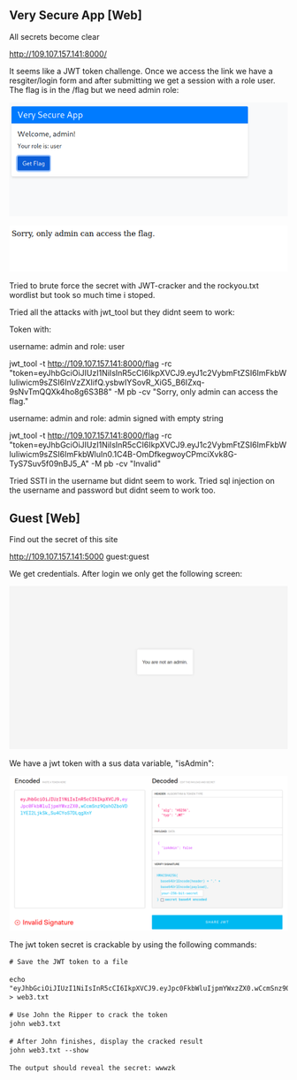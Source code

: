 ## Very Secure App [Web]

All secrets become clear

http://109.107.157.141:8000/


It seems like a JWT token challenge. Once we access the link we have a resgiter/login form and after submitting we get a session with a role user. The flag is in the /flag but we need admin role:

![1720130171944](image/writeup/1720130171944.png)

![1720130163460](image/writeup/1720130163460.png)

Tried to brute force the secret with JWT-cracker and the rockyou.txt wordlist but took so much time i stoped.

Tried all the attacks with jwt_tool but they didnt seem to work:

Token with:

username: admin and role: user

jwt_tool -t http://109.107.157.141:8000/flag -rc "token=eyJhbGciOiJIUzI1NiIsInR5cCI6IkpXVCJ9.eyJ1c2VybmFtZSI6ImFkbWluIiwicm9sZSI6InVzZXIifQ.ysbwIYSovR_XiG5_B6IZxq-9sNvTmQQXk4ho8g6S3B8" -M pb -cv "Sorry, only admin can access the flag."

username: admin and role: admin signed with empty string

jwt_tool -t http://109.107.157.141:8000/flag -rc "token=eyJhbGciOiJIUzI1NiIsInR5cCI6IkpXVCJ9.eyJ1c2VybmFtZSI6ImFkbWluIiwicm9sZSI6ImFkbWluIn0.1C4B-OmDfkegwoyCPmciXvk8G-TyS7Suv5f09nBJ5_A" -M pb -cv "Invalid"

Tried SSTI in the username but didnt seem to work.
Tried sql injection on the username and password but didnt seem to work too.

## Guest [Web]

Find out the secret of this site

http://109.107.157.141:5000
guest:guest


We get credentials.
After login we only get the following screen:

![1720130519842](image/writeup/1720130519842.png)

We have a jwt token with a sus data variable, "isAdmin":

![1720130611416](image/writeup/1720130611416.png)

The jwt token secret is crackable by using the following commands:

```shell
# Save the JWT token to a file

echo "eyJhbGciOiJIUzI1NiIsInR5cCI6IkpXVCJ9.eyJpc0FkbWluIjpmYWxzZX0.wCcmSnz9QshOZboVDlYEI2LjkSk_Su4CYoS7DLqgXnY" > web3.txt

# Use John the Ripper to crack the token
john web3.txt

# After John finishes, display the cracked result
john web3.txt --show

The output should reveal the secret: wwwzk
```
